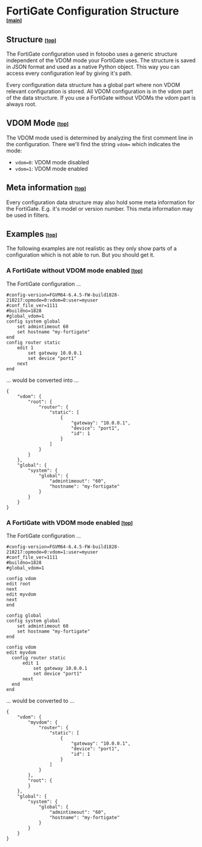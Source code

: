 # FortiGate Configuration Structure <span style="font-size:small">[[main](../../README.md)]</span>

## Structure <span style="font-size:small">[[top](#)]</span>

The FortiGate configuration used in fotoobo uses a generic structure independent of the VDOM mode your FortiGate uses. The structure is saved in JSON format and used as a native Python object. This way you can access every configuration leaf by giving it's path.

Every configuration data structure has a global part where non VDOM relevant configuration is stored. All VDOM configuration is in the vdom part of the data structure. If you use a FortiGate without VDOMs the vdom part is always root.

## VDOM Mode <span style="font-size:small">[[top](#)]</span>

The VDOM mode used is determined by analyzing the first comment line in the configuration. There we'll find the string `vdom=` which indicates the mode:

- `vdom=0`: VDOM mode disabled
- `vdom=1`: VDOM mode enabled

## Meta information <span style="font-size:small">[[top](#)]</span>

Every configuration data structure may also hold some meta information for the FortiGate. E.g. it's model or version number. This meta information may be used in filters. 

## Examples <span style="font-size:small">[[top](#)]</span>

The following examples are not realistic as they only show parts of a configuration which is not able to run. But you should get it.

### A FortiGate without VDOM mode enabled <span style="font-size:small">[[top](#)]</span>

The FortiGate configuration ...
```
#config-version=FGVM64-6.4.5-FW-build1828-210217:opmode=0:vdom=0:user=myuser
#conf_file_ver=1111
#buildno=1828
#global_vdom=1
config system global
    set admintimeout 60
    set hostname "my-fortigate"
end
config router static
    edit 1
        set gateway 10.0.0.1
        set device "port1"
    next
end
```

... would be converted into ...

```
{
    "vdom": {
        "root": {
            "router": {
                "static": [
                    {
                        "gateway": "10.0.0.1",
                        "device": "port1",
                        "id": 1
                    }
                ]
            }
        }
    },
    "global": {
        "system": {
            "global": {
                "admintimeout": "60",
                "hostname": "my-fortigate"
            }
        }
    }
}
```



### A FortiGate with VDOM mode enabled <span style="font-size:small">[[top](#)]</span>

The FortiGate configuration ...
```
#config-version=FGVM64-6.4.5-FW-build1828-210217:opmode=0:vdom=1:user=myuser
#conf_file_ver=1111
#buildno=1828
#global_vdom=1

config vdom
edit root
next
edit myvdom
next
end

config global
config system global
    set admintimeout 60
    set hostname "my-fortigate"
end

config vdom
edit myvdom
  config router static
      edit 1
          set gateway 10.0.0.1
          set device "port1"
      next
  end
end
```

... would be converted to ...

```
{
    "vdom": {
        "myvdom": {
            "router": {
                "static": [
                    {
                        "gateway": "10.0.0.1",
                        "device": "port1",
                        "id": 1
                    }
                ]
            }
        },
        "root": {
        }
    },
    "global": {
        "system": {
            "global": {
                "admintimeout": "60",
                "hostname": "my-fortigate"
            }
        }
    }
}
```




